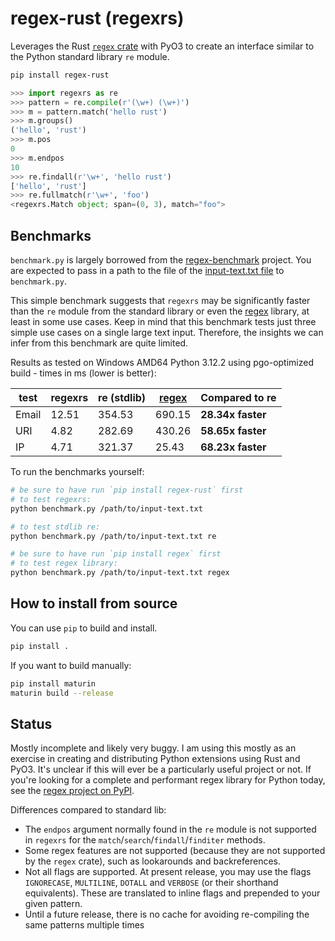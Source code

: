 # regex-rust (regexrs)

Leverages the Rust [`regex` crate](https://crates.io/crates/regex) with PyO3 to create an interface similar to the Python
standard library `re` module.

```bash
pip install regex-rust
```

```python
>>> import regexrs as re
>>> pattern = re.compile(r'(\w+) (\w+)')
>>> m = pattern.match('hello rust')
>>> m.groups()
('hello', 'rust')
>>> m.pos
0
>>> m.endpos
10
>>> re.findall(r'\w+', 'hello rust')
['hello', 'rust']
>>> re.fullmatch(r'\w+', 'foo')
<regexrs.Match object; span=(0, 3), match="foo">
```

## Benchmarks

`benchmark.py` is largely borrowed from the [regex-benchmark](https://github.com/mariomka/regex-benchmark) project. You are expected to pass in a path to the file of the [input-text.txt file](https://github.com/mariomka/regex-benchmark/blob/master/input-text.txt) to `benchmark.py`.

This simple benchmark suggests that `regexrs` may be significantly faster than the `re` module from the standard library or even the [regex](https://pypi.org/project/regex/) library, at least in some use cases.
Keep in mind that this benchmark tests just three simple use cases on a single large text input. Therefore, the insights we can infer from this benchmark are quite limited.

Results as tested on Windows AMD64 Python 3.12.2 using pgo-optimized build - times in ms (lower is better):

| test  | regexrs   | re (stdlib) | [regex](https://pypi.org/project/regex/) | Compared to re    |
|-------|-----------|-------------|------------------------------------------|-------------------|
| Email | 12.51     | 354.53      | 690.15                                   | **28.34x faster** |
| URI   | 4.82      | 282.69      | 430.26                                   | **58.65x faster** |
| IP    | 4.71      | 321.37      | 25.43                                    | **68.23x faster** |

To run the benchmarks yourself:

```bash
# be sure to have run `pip install regex-rust` first
# to test regexrs:
python benchmark.py /path/to/input-text.txt

# to test stdlib re:
python benchmark.py /path/to/input-text.txt re

# be sure to have run `pip install regex` first
# to test regex library:
python benchmark.py /path/to/input-text.txt regex
```

## How to install from source

You can use `pip` to build and install.

```bash
pip install .
```

If you want to build manually:

```bash
pip install maturin
maturin build --release
```

## Status

Mostly incomplete and likely very buggy. I am using this mostly as an exercise in creating and distributing Python extensions using Rust and PyO3.
It's unclear if this will ever be a particularly useful project or not. If you're looking for a complete and performant
regex library for Python today, see the [regex project on PyPI](https://pypi.org/project/regex/).


Differences compared to standard lib:

- The `endpos` argument normally found in the `re` module is not supported in `regexrs` for the `match`/`search`/`findall`/`finditer` methods.
- Some regex features are not supported (because they are not supported by the `regex` crate), such as lookarounds and backreferences.
- Not all flags are supported. At present release, you may use the flags `IGNORECASE`, `MULTILINE`, `DOTALL` and `VERBOSE` (or their shorthand equivalents). These are translated to inline flags and prepended to your given pattern.
- Until a future release, there is no cache for avoiding re-compiling the same patterns multiple times
